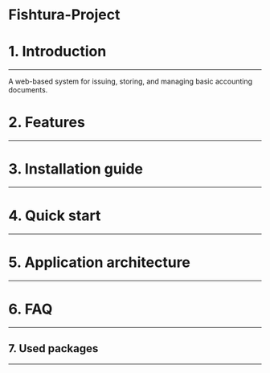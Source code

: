 # Fishtura-Project
# 1. Introduction

---
A web-based system for issuing, storing, and managing basic accounting documents.

# 2. **Features**

---

# 3. Installation guide

---

# 4. Quick start

---

# 5. Application architecture

---

# 6. FAQ

---

## 7. Used packages

---
